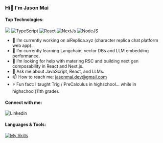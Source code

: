 ### Hi👋 I'm Jason Mai

#### Top Technologies:

![](https://img.shields.io/badge/JavaScript-F7DF1E?style=for-the-badge&logo=JavaScript&logoColor=242526)
![TypeScript](https://img.shields.io/badge/TypeScript-007ACC?style=for-the-badge&logo=typescript&logoColor=white)
![React](https://img.shields.io/badge/React-20232A?style=for-the-badge&logo=react&logoColor=61DAFB)
![NextJs](https://img.shields.io/badge/Next.js-000?logo=nextdotjs&logoColor=fff&style=for-the-badge)
![NodeJS](https://img.shields.io/badge/Node.js-43853D?style=for-the-badge&logo=node.js&logoColor=white)


- 🔭 I’m currently working on aiReplica.xyz (character replica chat platform web app).
- 🌱 I’m currently learning Langchain, vector DBs and LLM embedding performance.
- 🤔 I’m looking for help with matering RSC and building next gen composability in React and Next.js.
- 💬 Ask me about JavaScript, React, and LLMs.
- 📫 How to reach me: jasonmai.dev@gmail.com
- ⚡ Fun fact: I taught Trig / PreCalculus in highschool... while in highschool(11th grade).

#### Connect with me:

![Linkedin](https://img.shields.io/badge/LinkedIn-0077B5?style=for-the-badge&logo=linkedin&logoColor=white)


#### Languages & Tools:

[![My Skills](https://skillicons.dev/icons?i=js,ts,react,redux,nextjs,nodejs,express,prisma,materialui,tailwind,bootstrap,mongodb,mysql,aws,vite,styledcomponents,jest,html,css,sass,figma,vscode,git,postman,vercel,netlify,docker)](https://skillicons.dev)
